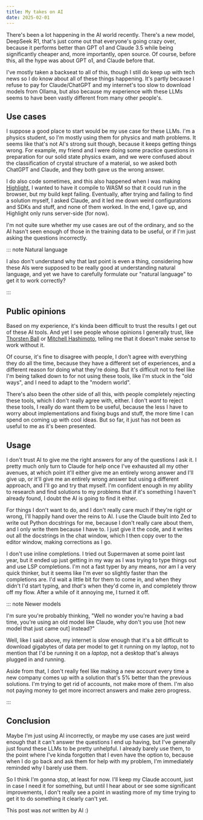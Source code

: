 ```yaml
---
title: My takes on AI
date: 2025-02-01
---
```


There's been a lot happening in the AI world recently. There's a new model, DeepSeek R1, that's just come out that everyone's going crazy over, because it performs better than GPT o1 and Claude 3.5 while being significantly cheaper and, more importantly, open source. Of course, before this, all the hype was about GPT o1, and Claude before that.

I've mostly taken a backseat to all of this, though I still do keep up with tech news so I do know about all of these things happening. It's partly because I refuse to pay for Claude/ChatGPT and my internet's too slow to download models from Ollama, but also because my experience with these LLMs seems to have been vastly different from many other people's.

## Use cases

I suppose a good place to start would be my use case for these LLMs. I'm a physics student, so I'm mostly using them for physics and math problems. It seems like that's not AI's strong suit though, because it keeps getting things wrong. For example, my friend and I were doing some practice questions in preparation for our solid state physics exam, and we were confused about the classification of crystal structure of a material, so we asked both ChatGPT and Claude, and they both gave us the wrong answer.

I do also code sometimes, and this also happened when I was making [Highlight](https://github.com/noClaps/highlight), I wanted to have it compile to WASM so that it could run in the browser, but my build kept failing. Eventually, after trying and failing to find a solution myself, I asked Claude, and it led me down weird configurations and SDKs and stuff, and none of them worked. In the end, I gave up, and Highlight only runs server-side (for now).

I'm not quite sure whether my use cases are out of the ordinary, and so the AI hasn't seen enough of those in the training data to be useful, or if I'm just asking the questions incorrectly.

::: note Natural language

I also don't understand why that last point is even a thing, considering how these AIs were supposed to be really good at understanding natural language, and yet we have to carefully formulate our "natural language" to get it to work correctly?

:::

## Public opinions

Based on my experience, it's kinda been difficult to trust the results I get out of these AI tools. And yet I see people whose opinions I generally trust, like [Thorsten Ball](https://registerspill.thorstenball.com/p/they-all-use-it) or [Mitchell Hashimoto](https://youtu.be/YQnz7L6x068?t=2749), telling me that it doesn't make sense to work without it.

Of course, it's fine to disagree with people, I don't agree with everything they do all the time, because they have a different set of experiences, and a different reason for doing what they're doing. But it's difficult not to feel like I'm being talked down to for not using these tools, like I'm stuck in the "old ways", and I need to adapt to the "modern world".

There's also been the other side of all this, with people completely rejecting these tools, which I don't really agree with, either. I don't _want_ to reject these tools, I really do want them to be useful, because the less I have to worry about implementations and fixing bugs and stuff, the more time I can spend on coming up with cool ideas. But so far, it just has not been as useful to me as it's been presented.

## Usage

I don't trust AI to give me the right answers for any of the questions I ask it. I pretty much only turn to Claude for help once I've exhausted all my other avenues, at which point it'll either give me an entirely wrong answer and I'll give up, or it'll give me an entirely wrong answer but using a different approach, and I'll go and try that myself. I'm confident enough in my ability to research and find solutions to my problems that if it's something I haven't already found, I doubt the AI is going to find it either.

For things I don't want to do, and I don't really care much if they're right or wrong, I'll happily hand over the reins to AI. I use the Claude built into Zed to write out Python docstrings for me, because I don't really care about them, and I only write them because I have to. I just give it the code, and it writes out all the docstrings in the chat window, which I then copy over to the editor window, making corrections as I go.

I don't use inline completions. I tried out Supermaven at some point last year, but it ended up just getting in my way as I was trying to type things out and use LSP completions. I'm not a fast typer by any means, nor am I a very quick thinker, but it seems like I'm ever so slightly faster than the completions are. I'd wait a little bit for them to come in, and when they didn't I'd start typing, and _that's_ when they'd come in, and completely throw off my flow. After a while of it annoying me, I turned it off.


::: note Newer models

I'm sure you're probably thinking, "Well no wonder you're having a bad time, you're using an old model like Claude, why don't you use [hot new model that just came out] instead?"

Well, like I said above, my internet is slow enough that it's a bit difficult to download gigabytes of data per model to get it running on my laptop, not to mention that I'd be running it on a _laptop_, not a desktop that's always plugged in and running.

Aside from that, I don't really feel like making a new account every time a new company comes up with a solution that's 5% better than the previous solutions. I'm trying to get rid of accounts, not make more of them. I'm also not paying money to get more incorrect answers and make zero progress.

:::

## Conclusion

Maybe I'm just using AI incorrectly, or maybe my use cases are just weird enough that it can't answer the questions I end up having, but I've generally just found these LLMs to be pretty unhelpful. I already barely use them, to the point where I've kinda forgotten that I even have the option to, because when I do go back and ask them for help with my problem, I'm immediately reminded why I barely use them.

So I think I'm gonna stop, at least for now. I'll keep my Claude account, just in case I need it for something, but until I hear about or see some significant improvements, I don't really see a point in wasting more of my time trying to get it to do something it clearly can't yet.

This post was _not_ written by AI :)
